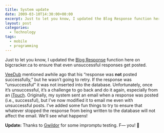 ```yaml
---
title: System update
date: 2009-03-10T14:30:00+00:00
excerpt: Just to let you know, I updated the Blog Response function here on bigcracker.ca to ensure that even unsuccessful
layout: post
categories:
  - Technology
tags:
  - mobile
  - programming
---
```

Just to let you know, I updated the [Blog Response](/system-update.html#respond "System update") function here on bigcracker.ca to ensure that even unsuccessful responses get posted.

[VeeDub](http://projectkr.blogspot.com/) mentioned awhile ago that his &#8220;response was **not** posted successfully,&#8221; but he wasn&#8217;t going to retry. If the response was &#8220;unsuccessful&#8221; it was not inserted into the database. Unfortunately, once it&#8217;s unsuccessful, it&#8217;s a challenge to go back and do it again, especially from an [iTouch](http://www.apple.com/ipodtouch/). Originally, my system sent an email when a response was posted (i.e., successful), but I&#8217;ve now modified it to email me even with unsuccessful posts. I&#8217;ve added some fun things to try to ensure that whatever stopped the response from being written to the database will not affect the email. We&#8217;ll see what happens!

**Update:** Thanks to [Gwildor](http://gwild0r.tumblr.com/) for some impromptu testing. F&#8212; you! 🙂